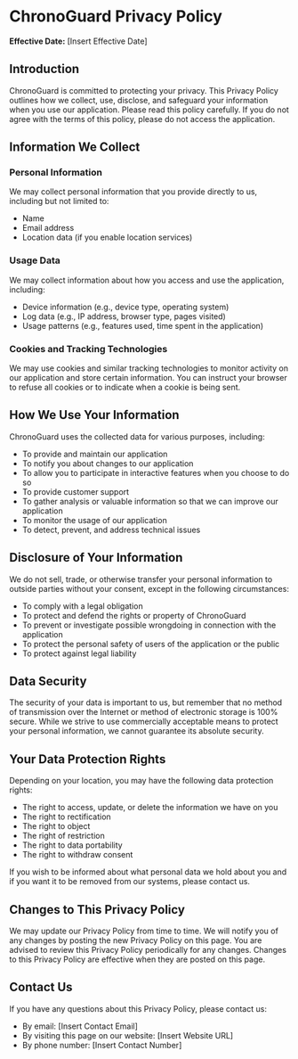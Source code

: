 # ChronoGuard Privacy Policy

**Effective Date:** [Insert Effective Date]

## Introduction

ChronoGuard is committed to protecting your privacy. This Privacy Policy outlines how we collect, use, disclose, and safeguard your information when you use our application. Please read this policy carefully. If you do not agree with the terms of this policy, please do not access the application.

## Information We Collect

### Personal Information
We may collect personal information that you provide directly to us, including but not limited to:
- Name
- Email address
- Location data (if you enable location services)

### Usage Data
We may collect information about how you access and use the application, including:
- Device information (e.g., device type, operating system)
- Log data (e.g., IP address, browser type, pages visited)
- Usage patterns (e.g., features used, time spent in the application)

### Cookies and Tracking Technologies
We may use cookies and similar tracking technologies to monitor activity on our application and store certain information. You can instruct your browser to refuse all cookies or to indicate when a cookie is being sent.

## How We Use Your Information

ChronoGuard uses the collected data for various purposes, including:
- To provide and maintain our application
- To notify you about changes to our application
- To allow you to participate in interactive features when you choose to do so
- To provide customer support
- To gather analysis or valuable information so that we can improve our application
- To monitor the usage of our application
- To detect, prevent, and address technical issues

## Disclosure of Your Information

We do not sell, trade, or otherwise transfer your personal information to outside parties without your consent, except in the following circumstances:
- To comply with a legal obligation
- To protect and defend the rights or property of ChronoGuard
- To prevent or investigate possible wrongdoing in connection with the application
- To protect the personal safety of users of the application or the public
- To protect against legal liability

## Data Security

The security of your data is important to us, but remember that no method of transmission over the Internet or method of electronic storage is 100% secure. While we strive to use commercially acceptable means to protect your personal information, we cannot guarantee its absolute security.

## Your Data Protection Rights

Depending on your location, you may have the following data protection rights:
- The right to access, update, or delete the information we have on you
- The right to rectification
- The right to object
- The right of restriction
- The right to data portability
- The right to withdraw consent

If you wish to be informed about what personal data we hold about you and if you want it to be removed from our systems, please contact us.

## Changes to This Privacy Policy

We may update our Privacy Policy from time to time. We will notify you of any changes by posting the new Privacy Policy on this page. You are advised to review this Privacy Policy periodically for any changes. Changes to this Privacy Policy are effective when they are posted on this page.

## Contact Us

If you have any questions about this Privacy Policy, please contact us:
- By email: [Insert Contact Email]
- By visiting this page on our website: [Insert Website URL]
- By phone number: [Insert Contact Number]